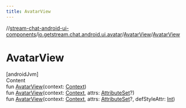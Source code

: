 ```yaml
---
title: AvatarView
---
```

//[stream-chat-android-ui-components](../../../index.md)/[io.getstream.chat.android.ui.avatar](../index.md)/[AvatarView](index.md)/[AvatarView](AvatarView.md)



# AvatarView  
[androidJvm]  
Content  
fun [AvatarView](AvatarView.md)(context: [Context](https://developer.android.com/reference/kotlin/android/content/Context.html))  
fun [AvatarView](AvatarView.md)(context: [Context](https://developer.android.com/reference/kotlin/android/content/Context.html), attrs: [AttributeSet](https://developer.android.com/reference/kotlin/android/util/AttributeSet.html)?)  
fun [AvatarView](AvatarView.md)(context: [Context](https://developer.android.com/reference/kotlin/android/content/Context.html), attrs: [AttributeSet](https://developer.android.com/reference/kotlin/android/util/AttributeSet.html)?, defStyleAttr: [Int](https://kotlinlang.org/api/latest/jvm/stdlib/kotlin/-int/index.html))  



